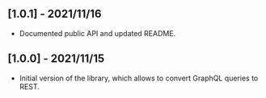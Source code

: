 ## [1.0.1] - 2021/11/16

* Documented public API and updated README.

## [1.0.0] - 2021/11/15

* Initial version of the library, which allows to convert GraphQL queries to REST.

